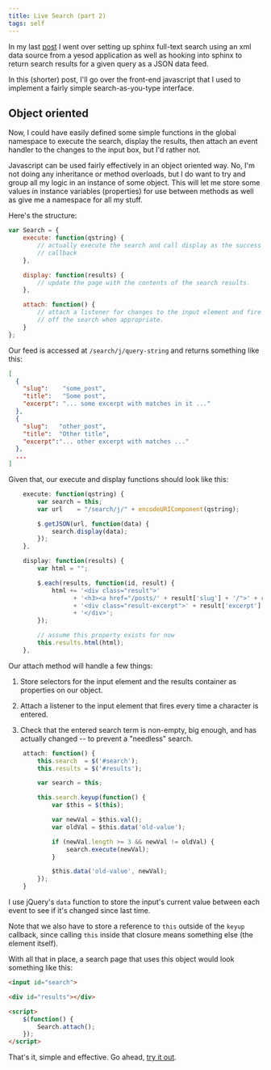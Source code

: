 ```yaml
---
title: Live Search (part 2)
tags: self
---
```


In my last [post][] I went over setting up sphinx full-text search using 
an xml data source from a yesod application as well as hooking into 
sphinx to return search results for a given query as a JSON data feed.

[post]: /posts/live_search

In this (shorter) post, I'll go over the front-end javascript that I 
used to implement a fairly simple search-as-you-type interface.

## Object oriented

Now, I could have easily defined some simple functions in the global 
namespace to execute the search, display the results, then attach an 
event handler to the changes to the input box, but I'd rather not.

Javascript can be used fairly effectively in an object oriented way. No, 
I'm not doing any inheritance or method overloads, but I do want to try 
and group all my logic in an instance of some object. This will let me 
store some values in instance variables (properties) for use between 
methods as well as give me a namespace for all my stuff.

Here's the structure:

```javascript 
var Search = {
    execute: function(qstring) {
        // actually execute the search and call display as the success 
        // callback
    },

    display: function(results) {
        // update the page with the contents of the search results.
    },

    attach: function() {
        // attach a listener for changes to the input element and fire 
        // off the search when appropriate.
    }
};
```

Our feed is accessed at `/search/j/query-string` and returns something 
like this:

```json 
[
  {
    "slug":    "some_post",
    "title":   "Some post",
    "excerpt": "... some excerpt with matches in it ..."
  },
  {
    "slug":   "other_post",
    "title":  "Other title",
    "excerpt":"... other excerpt with matches ..."
  },
  ...
]
```

Given that, our execute and display functions should look like this:

```javascript 
    execute: function(qstring) {
        var search = this;
        var url    = "/search/j/" + encodeURIComponent(qstring);

        $.getJSON(url, function(data) {
            search.display(data);
        });
    },

    display: function(results) {
        var html = "";

        $.each(results, function(id, result) {
            html += '<div class="result">'
                  + '<h3><a href="/posts/' + result['slug'] + '/">' + result['title'] + "</a></h3>"
                  + '<div class="result-excerpt">' + result['excerpt'] + '</div>'
                  + '</div>';
        });

        // assume this property exists for now
        this.results.html(html);
    },
```

Our attach method will handle a few things:

1. Store selectors for the input element and the results container as 
   properties on our object.

2. Attach a listener to the input element that fires every time a 
   character is entered.

3. Check that the entered search term is non-empty, big enough, and 
   has actually changed -- to prevent a "needless" search.

```javascript 
    attach: function() {
        this.search  = $('#search');
        this.results = $('#results');

        var search = this;

        this.search.keyup(function() {
            var $this = $(this);

            var newVal = $this.val();
            var oldVal = $this.data('old-value');

            if (newVal.length >= 3 && newVal != oldVal) {
                search.execute(newVal);
            }

            $this.data('old-value', newVal);
        });
    }
```

I use jQuery's `data` function to store the input's current value 
between each event to see if it's changed since last time.

Note that we also have to store a reference to `this` outside of the 
`keyup` callback, since calling `this` inside that closure means 
something else (the element itself).

With all that in place, a search page that uses this object would look 
something like this:

```html 
<input id="search">

<div id="results"></div>

<script>
    $(function() {
        Search.attach();
    });
</script>
```

That's it, simple and effective. Go ahead, [try it out][archive].

[archive]: /archives
